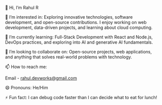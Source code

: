 👋 Hi, I’m Rahul R

👀 I’m interested in:
Exploring innovative technologies, software development, and open-source contributions. I enjoy working on web development, data-driven projects, and learning about cloud computing.

🌱 I’m currently learning:
Full-Stack Development with React and Node.js, DevOps practices, and exploring into AI and generative AI fundamentals.

💞️ I’m looking to collaborate on:
Open-source projects, web applications, and anything that solves real-world problems with technology.

📫 How to reach me:

Email - rahul.devworks@gmail.com

😄 Pronouns:
He/Him

⚡ Fun fact:
I can debug code faster than I can decide what to eat for lunch!

<!---
Rahul-R79/Rahul-R79 is a ✨ special ✨ repository because its `README.md` (this file) appears on your GitHub profile.
You can click the Preview link to take a look at your changes.
--->
